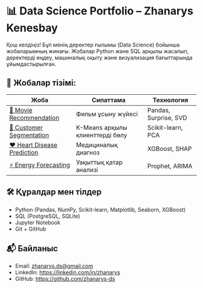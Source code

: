 # 📊 Data Science Portfolio – Zhanarys Kenesbay

Қош келдіңіз! Бұл менің деректер ғылымы (Data Science) бойынша жобаларымның жинағы. Жобалар Python және SQL арқылы жасалып, деректерді өңдеу, машиналық оқыту және визуализация бағыттарында ұйымдастырылған.

## 🧠 Жобалар тізімі:

| Жоба | Сипаттама | Технология |
|------|-----------|-------------|
| [🎥 Movie Recommendation](./recommendation-system) | Фильм ұсыну жүйесі | Pandas, Surprise, SVD |
| [🧬 Customer Segmentation](./customer-segmentation) | K-Means арқылы клиенттерді бөлу | Scikit-learn, PCA |
| [❤️ Heart Disease Prediction](./heart-disease-prediction) | Медициналық диагноз | XGBoost, SHAP |
| [⚡ Energy Forecasting](./energy-forecasting) | Уақыттық қатар анализі | Prophet, ARIMA |

## 🛠️ Құралдар мен тілдер
- Python (Pandas, NumPy, Scikit-learn, Matplotlib, Seaborn, XGBoost)
- SQL (PostgreSQL, SQLite)
- Jupyter Notebook
- Git + GitHub

## 📬 Байланыс
- Email: zhanarys.ds@gmail.com
- LinkedIn: https://linkedin.com/in/zhanarys
- GitHub: https://github.com/zhanarys-ds
